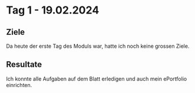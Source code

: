 # Tag 1 - 19.02.2024

## Ziele

Da heute der erste Tag des Moduls war, hatte ich noch keine grossen Ziele. 

## Resultate

Ich konnte alle Aufgaben auf dem Blatt erledigen und auch mein ePortfolio 
einrichten. 
